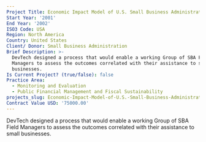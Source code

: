 ```yaml
---
Project Title: Economic Impact Model of U.S. Small Business Administration
Start Year: '2001'
End Year: '2002'
ISO3 Code: USA
Region: North America
Country: United States
Client/ Donor: Small Business Administration
Brief Description: >-
  DevTech designed a process that would enable a working Group of SBA Field
  Managers to assess the outcomes correlated with their assistance to small
  businesses.
Is Current Project? (true/false): false
Practice Area:
  - Monitoring and Evaluation
  - Public Financial Management and Fiscal Sustainability
projects_slug: Economic-Impact-Model-of-U.S.-Small-Business-Administration
Contract Value USD: '75000.00'
---
```

DevTech designed a process that would enable a working Group of SBA Field Managers to assess the outcomes correlated with their assistance to small businesses.